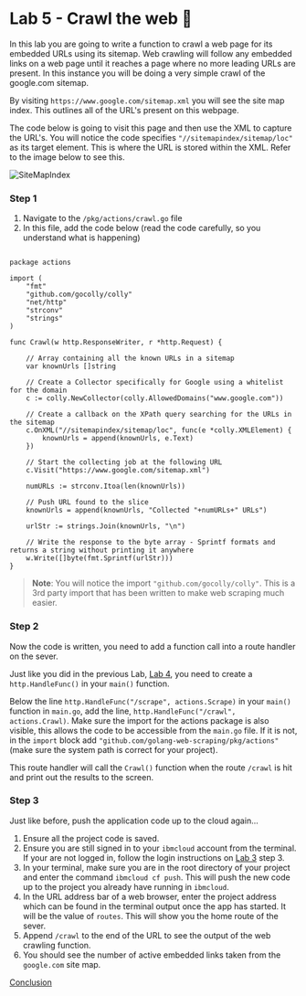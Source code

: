 # Lab 5 - Crawl the web :bug:

In this lab you are going to write a function to crawl a web page for its embedded URLs using its sitemap. Web crawling will follow any embedded links on a web page until it reaches a page where no more leading URLs are present. In this instance you will be doing a very simple crawl of the google.com sitemap.

By visiting `https://www.google.com/sitemap.xml` you will see the site map index. This outlines all of the URL's present on this webpage.

The code below is going to visit this page and then use the XML to capture the URL's. You will notice the code specifies `"//sitemapindex/sitemap/loc"` as its target element. This is where the URL is stored within the XML. Refer to the image below to see this.

![SiteMapIndex](../images/SiteMapIndex.png)

### Step 1

1. Navigate to the `/pkg/actions/crawl.go` file
2. In this file, add the code below (read the code carefully, so you understand what is happening)

```golang

package actions

import (
	"fmt"
	"github.com/gocolly/colly"
	"net/http"
	"strconv"
	"strings"
)

func Crawl(w http.ResponseWriter, r *http.Request) {

	// Array containing all the known URLs in a sitemap
	var knownUrls []string

	// Create a Collector specifically for Google using a whitelist for the domain
	c := colly.NewCollector(colly.AllowedDomains("www.google.com"))

	// Create a callback on the XPath query searching for the URLs in the sitemap
	c.OnXML("//sitemapindex/sitemap/loc", func(e *colly.XMLElement) {
		knownUrls = append(knownUrls, e.Text)
	})

	// Start the collecting job at the following URL
	c.Visit("https://www.google.com/sitemap.xml")

	numURLs := strconv.Itoa(len(knownUrls))

	// Push URL found to the slice
	knownUrls = append(knownUrls, "Collected "+numURLs+" URLs")

	urlStr := strings.Join(knownUrls, "\n")

	// Write the response to the byte array - Sprintf formats and returns a string without printing it anywhere
	w.Write([]byte(fmt.Sprintf(urlStr)))
}

```

> **Note**: You will notice the import `"github.com/gocolly/colly"`. This is a 3rd party import that has been written to make web scraping much easier.

### Step 2

Now the code is written, you need to add a function call into a route handler on the sever.

Just like you did in the previous Lab, [Lab 4](./lab-4.md), you need to create a `http.HandleFunc()` in your `main()` function.

Below the line `http.HandleFunc("/scrape", actions.Scrape)` in your `main()` function in `main.go`, add the line, `http.HandleFunc("/crawl", actions.Crawl)`. Make sure the import for the actions package is also visible, this allows the code to be accessible from the `main.go` file. If it is not, in the `import` block  add `"github.com/golang-web-scraping/pkg/actions"` (make sure the system path is correct for your project).

This route handler will call the `Crawl()` function when the route `/crawl` is hit and print out the results to the screen.

### Step 3

Just like before, push the application code up to the cloud again...

1. Ensure all the project code is saved.
2. Ensure you are still signed in to your `ibmcloud` account from the terminal. If your are not logged in, follow the login instructions on [Lab 3](./lab-3.md) step 3.
2. In your terminal, make sure you are in the root directory of your project and enter the command `ibmcloud cf push`. This will push the new code up to the project you already have running in `ibmcloud`.
3. In the URL address bar of a web browser, enter the project address which can be found in the terminal output once the app has started. It will be the value of `routes`. This will show you the home route of the sever.
4. Append `/crawl` to the end of the URL to see the output of the web crawling function.
5. You should see the number of active embedded links taken from the `google.com` site map.

[Conclusion](./conclusion.md)